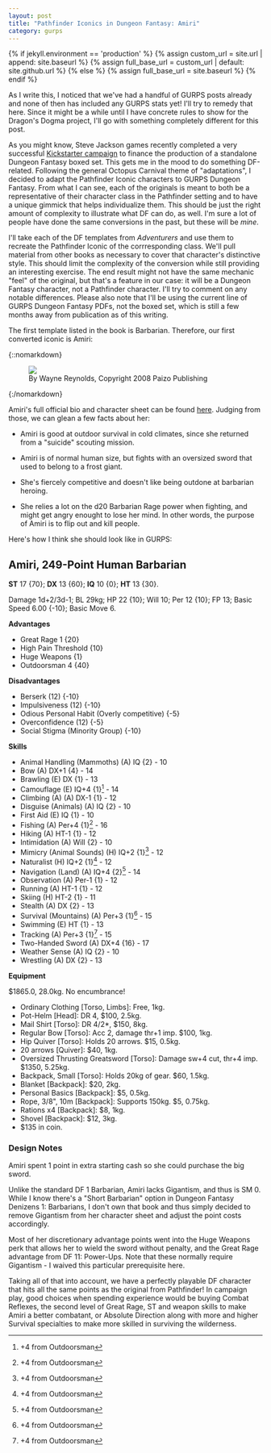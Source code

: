 ```yaml
---
layout: post
title: "Pathfinder Iconics in Dungeon Fantasy: Amiri"
category: gurps
---
```


  {% if jekyll.environment == 'production' %}
  {% assign custom_url = site.url | append: site.baseurl %}
  {% assign full_base_url = custom_url | default: site.github.url %}
  {% else %}
  {% assign full_base_url = site.baseurl %}
  {% endif %}

As I write this, I noticed that we've had a handful of GURPS posts already and
none of then has included any GURPS stats yet! I'll try to remedy that
here. Since it might be a while until I have concrete rules to show for the
Dragon's Dogma project, I'll go with something completely different for this
post.

As you might know, Steve Jackson games recently completed a very
successful [Kickstarter campaign][df-kickstarter] to finance the production of a
standalone Dungeon Fantasy boxed set. This gets me in the mood to do something
DF-related. Following the general Octopus Carnival theme of "adaptations", I
decided to adapt the Pathfinder Iconic characters to GURPS Dungeon Fantasy. From
what I can see, each of the originals is meant to both be a representative of
their character class in the Pathfinder setting and to have a unique gimmick
that helps individualize them. This should be just the right amount of
complexity to illustrate what DF can do, as well. I'm sure a lot of people have
done the same conversions in the past, but these will be _mine_.

I'll take each of the DF templates from _Adventurers_ and use them to recreate
the Pathfinder Iconic of the corrresponding class. We'll pull material from
other books as necessary to cover that character's distinctive style. This
should limit the complexity of the conversion while still providing an
interesting exercise. The end result might not have the same mechanic "feel" of
the original, but that's a feature in our case: it will be a Dungeon Fantasy
character, not a Pathfinder character. I'll try to comment on any notable
differences. Please also note that I'll be using the current line of GURPS
Dungeon Fantasy PDFs, not the boxed set, which is still a few months away from
publication as of this writing.

The first template listed in the book is Barbarian. Therefore, our first
converted iconic is Amiri:

{::nomarkdown}
<figure>
  <img src="{{ "/assets/Amiri-small.jpg" | prepend: full_base_url }}"/>
  <figcaption>By Wayne Reynolds, Copyright 2008 Paizo Publishing</figcaption>
</figure>
{:/nomarkdown}

Amiri's full official bio and character sheet can be
found [here][amiri-bio]. Judging from those, we can glean a few facts about her:

* Amiri is good at outdoor survival in cold climates, since she returned from a
  "suicide" scouting mission.

* Amiri is of normal human size, but fights with an oversized sword that used to
  belong to a frost giant.

* She's fiercely competitive and doesn't like being outdone at barbarian
  heroing.

* She relies a lot on the d20 Barbarian Rage power when fighting, and might get
  angry enought to lose her mind. In other words, the purpose of Amiri is to
  flip out and kill people.

Here's how I think she should look like in GURPS:

## Amiri, 249-Point Human Barbarian

**ST** 17 {70}; **DX** 13 {60}; **IQ** 10 {0}; **HT** 13 {30}.

Damage 1d+2/3d-1; BL 29kg; HP 22 {10}; Will 10; Per 12 {10}; FP 13; Basic Speed
6.00 {-10}; Basic Move 6.

**Advantages**

- Great Rage 1 {20}
- High Pain Threshold {10}
- Huge Weapons {1}
- Outdoorsman 4 {40}

**Disadvantages**

- Berserk (12) {-10}
- Impulsiveness (12) {-10}
- Odious Personal Habit (Overly competitive) {-5}
- Overconfidence (12) {-5}
- Social Stigma (Minority Group) {-10}

**Skills**

- Animal Handling (Mammoths) (A) IQ {2} - 10
- Bow (A) DX+1 {4} - 14
- Brawling (E) DX {1} - 13
- Camouflage (E) IQ+4 {1}[^1] - 14
- Climbing (A) (A) DX-1 {1} - 12
- Disguise (Animals) (A) IQ {2} - 10
- First Aid (E) IQ {1} - 10
- Fishing (A) Per+4 {1}[^1] - 16
- Hiking (A) HT-1 {1} - 12
- Intimidation (A) Will {2} - 10
- Mimicry (Animal Sounds) (H) IQ+2 {1}[^1] - 12
- Naturalist (H) IQ+2 {1}[^1] - 12
- Navigation (Land) (A) IQ+4 {2}[^1] - 14
- Observation (A) Per-1 {1} - 12
- Running (A) HT-1 {1} - 12
- Skiing (H) HT-2 {1} - 11
- Stealth (A) DX {2} - 13
- Survival (Mountains) (A) Per+3 {1}[^1] - 15
- Swimming (E) HT {1} - 13
- Tracking (A) Per+3 {1}[^1] - 15
- Two-Handed Sword (A) DX+4 {16} - 17
- Weather Sense (A) IQ {2} - 10
- Wrestling (A) DX {2} - 13

**Equipment**

$1865.0, 28.0kg. No encumbrance!

- Ordinary Clothing [Torso, Limbs]: Free, 1kg.
- Pot-Helm [Head]: DR 4, $100, 2.5kg.
- Mail Shirt [Torso]: DR 4/2*, $150, 8kg.
- Regular Bow [Torso]: Acc 2, damage thr+1 imp. $100, 1kg.
- Hip Quiver [Torso]: Holds 20 arrows. $15, 0.5kg.
- 20 arrows [Quiver]: $40, 1kg.
- Oversized Thrusting Greatsword [Torso]: Damage sw+4 cut, thr+4 imp. $1350,
  5.25kg.
- Backpack, Small [Torso]: Holds 20kg of gear. $60, 1.5kg.
- Blanket [Backpack]: $20, 2kg.
- Personal Basics [Backpack]: $5, 0.5kg.
- Rope, 3/8", 10m [Backpack]: Supports 150kg. $5, 0.75kg.
- Rations x4 [Backpack]: $8, 1kg.
- Shovel [Backpack]: $12, 3kg.
- $135 in coin.


### Design Notes

Amiri spent 1 point in extra starting cash so she could purchase the big
sword.

Unlike the standard DF 1 Barbarian, Amiri lacks Gigantism, and thus is
SM 0. While I know there's a "Short Barbarian" option in Dungeon Fantasy
Denizens 1: Barbarians, I don't own that book and thus simply decided to remove
Gigantism from her character sheet and adjust the point costs accordingly.

Most of her discretionary advantage points went into the Huge Weapons perk that
allows her to wield the sword without penalty, and the Great Rage advantage from
DF 11: Power-Ups. Note that these normally require Gigantism - I waived this
particular prerequisite here.

Taking all of that into account, we have a perfectly playable DF character that
hits all the same points as the original from Pathfinder! In campaign play, good
choices when spending experience would be buying Combat Reflexes, the second
level of Great Rage, ST and weapon skills to make Amiri a better combatant, or
Absolute Direction along with more and higher Survival specialties to make more
skilled in surviving the wilderness.


[^1]: +4 from Outdoorsman

[df-kickstarter]:https://www.kickstarter.com/projects/847271320/dungeon-fantasy-roleplaying-game-powered-by-gurps
[amiri-bio]: http://paizo.com/pathfinderRPG/prd/npcCodex/iconic/amiri.html
